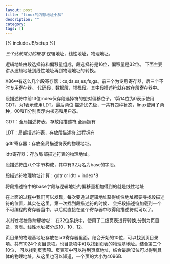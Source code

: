 ```yaml
---
layout: post
title: "linux的内存地址小解"
description: ""
category: 
tags: []
---
```

{% include JB/setup %}

*三个比较常见的概念*:逻辑地址，线性地址，物理地址。

逻辑地址由段选择符和偏移量组成，段选择符是16位，偏移量是32位。
下面主要讲从逻辑地址到线性地址再到物理地址的转换。

X86中有这么几个段寄存器：cs,ds,ss,es,fs,gs。前三个为专用寄存器，后三个不时专用寄存器。
代码段，数据段，堆栈段。其中段描述符就存放在段寄存器中。  

段描述符中前13位index保存段选择符的想对偏移位子。1第14位为0表示使用GDT，为1表示使用LDT。最后两位
描述优先级，一共有四种状态，linux使用了两种，00和11分别表示内核态和用户态。

GDT：全局描述符表，存放段描述符,全局拥有

LDT：局部描述符表，存放段描述符,进程拥有

gdtr寄存器：存放全局描述符表的物理地址。

ldtr寄存器：存放局部描述符表的物理地址。

段描述符由八个字节构成，其中有32为名为base的字段。

段描述符物理地址计算：gdtr or ldtr + index*8

将段描述符中的base字段与逻辑地址的偏移量相加得到的就是线性地址

在上面的过程中我们可以发现，每次要通过逻辑地址获得线性地址都要寻找段描述符的位置，其实在这里，第一次找到段描述符的时候，
会把段描述符加载到一个不可编程的寄存器当中，以后就直接在这个寄存器中取得段描述符就可以了。

*从线性地址到物理地址*：
在32位系统中，使用了二级页表进行转换,分别为页目录，页表。线性地址被分成10，10，12。

页目录的物理基地址存放在cr3寄存器里面。结合开始的10位，可以找到页目录项。共有1024个页目录项。也目录项中可以找到页表的物理基地址。结合第二个10位，
可以找到页表项。页表项中可以得到页框地址，结合最后12位可以得到具体的物理地址。从这里也可以知道，一个页的大小为4096B.

